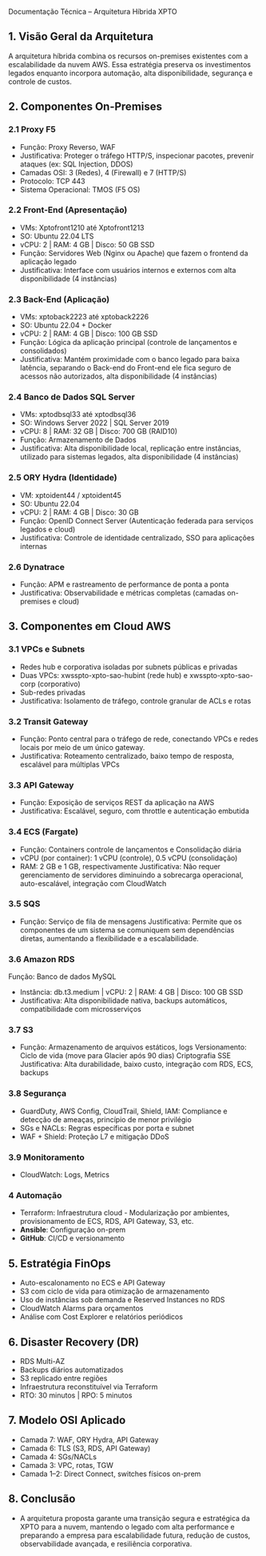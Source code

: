 


Documentação Técnica – Arquitetura Híbrida XPTO

## 1. Visão Geral da Arquitetura
A arquitetura híbrida combina os recursos on-premises existentes com a escalabilidade da nuvem AWS. Essa estratégia preserva os investimentos legados enquanto incorpora automação, alta disponibilidade, segurança e controle de custos.
## 2. Componentes On-Premises
### 2.1 Proxy F5
- Função: Proxy Reverso, WAF
- Justificativa: Proteger o tráfego HTTP/S, inspecionar pacotes, prevenir ataques (ex: SQL Injection, DDOS)
- Camadas OSI: 3 (Redes), 4 (Firewall) e 7 (HTTP/S)
- Protocolo: TCP 443
- Sistema Operacional: TMOS (F5 OS)
### 2.2 Front-End (Apresentação)
- VMs: Xptofront1210 até Xptofront1213
- SO: Ubuntu 22.04 LTS
- vCPU: 2 | RAM: 4 GB | Disco: 50 GB SSD
- Função: Servidores Web (Nginx ou Apache) que fazem o frontend da aplicação legado
- Justificativa: Interface com usuários internos e externos com alta disponibilidade (4 instâncias)
### 2.3 Back-End (Aplicação)
- VMs: xptoback2223 até xptoback2226
- SO: Ubuntu 22.04 + Docker
- vCPU: 2 | RAM: 4 GB | Disco: 100 GB SSD
- Função: Lógica da aplicação principal (controle de lançamentos e consolidados)
- Justificativa: Mantém proximidade com o banco legado para baixa latência, separando o Back-end do Front-end ele fica seguro de acessos não autorizados, alta disponibilidade (4 instâncias)

### 2.4 Banco de Dados SQL Server
- VMs: xptodbsql33 até xptodbsql36
- SO: Windows Server 2022 | SQL Server 2019
- vCPU: 8 | RAM: 32 GB | Disco: 700 GB (RAID10)
- Função: Armazenamento de Dados
- Justificativa: Alta disponibilidade local, replicação entre instâncias, utilizado para sistemas legados, alta disponibilidade (4 instâncias)
### 2.5 ORY Hydra (Identidade)
- VM: xptoident44 / xptoident45
- SO: Ubuntu 22.04
- vCPU: 2 | RAM: 4 GB | Disco: 30 GB
- Função: OpenID Connect Server (Autenticação federada para serviços legados e cloud)
- Justificativa: Controle de identidade centralizado, SSO para aplicações internas
### 2.6 Dynatrace
- Função: APM e rastreamento de performance de ponta a ponta
- Justificativa: Observabilidade e métricas completas (camadas on-premises e cloud)
## 3. Componentes em Cloud AWS
### 3.1 VPCs e Subnets
- Redes hub e corporativa isoladas por subnets públicas e privadas
- Duas VPCs: xwsspto-xpto-sao-hubint (rede hub) e xwsspto-xpto-sao-corp (corporativo)
- Sub-redes privadas 
- Justificativa: Isolamento de tráfego, controle granular de ACLs e rotas
### 3.2 Transit Gateway
- Função: Ponto central para o tráfego de rede, conectando VPCs e redes locais por meio de um único gateway. 
- Justificativa: Roteamento centralizado, baixo tempo de resposta, escalável para múltiplas VPCs
### 3.3 API Gateway
- Função: Exposição de serviços REST da aplicação na AWS
- Justificativa: Escalável, seguro, com throttle e autenticação embutida
### 3.4 ECS (Fargate)
- Função: Containers controle de lançamentos e Consolidação diária
- vCPU (por container): 1 vCPU (controle), 0.5 vCPU (consolidação)
- RAM: 2 GB e 1 GB, respectivamente
Justificativa: Não requer gerenciamento de servidores diminuindo a sobrecarga operacional, auto-escalável, integração com CloudWatch

### 3.5 SQS
- Função: Serviço de fila de mensagens 
Justificativa: Permite que os componentes de um sistema se comuniquem sem dependências diretas, aumentando a flexibilidade e a escalabilidade.
### 3.6 Amazon RDS
Função: Banco de dados MySQL
- Instância: db.t3.medium | vCPU: 2 | RAM: 4 GB | Disco: 100 GB SSD
- Justificativa: Alta disponibilidade nativa, backups automáticos, compatibilidade com microsserviços
### 3.7 S3
- Função: Armazenamento de arquivos estáticos, logs 
Versionamento: Ciclo de vida (move para Glacier após 90 dias)
Criptografia SSE
Justificativa: Alta durabilidade, baixo custo, integração com RDS, ECS, backups
### 3.8 Segurança
- GuardDuty, AWS Config, CloudTrail, Shield, IAM: Compliance e detecção de ameaças, princípio de menor privilégio
- SGs e NACLs: Regras específicas por porta e subnet
- WAF + Shield: Proteção L7 e mitigação DDoS
### 3.9 Monitoramento
- CloudWatch: Logs, Metrics
### 4 Automação
- Terraform: Infraestrutura cloud - Modularização por ambientes, provisionamento de ECS, RDS, API Gateway, S3, etc.
- **Ansible**: Configuração on-prem
- **GitHub**: CI/CD e versionamento
## 5. Estratégia FinOps
- Auto-escalonamento no ECS e API Gateway
- S3 com ciclo de vida para otimização de armazenamento
- Uso de instâncias sob demanda e Reserved Instances no RDS
- CloudWatch Alarms para orçamentos
- Análise com Cost Explorer e relatórios periódicos
## 6. Disaster Recovery (DR)
- RDS Multi-AZ
- Backups diários automatizados
- S3 replicado entre regiões
- Infraestrutura reconstituível via Terraform
- RTO: 30 minutos | RPO: 5 minutos


## 7. Modelo OSI Aplicado
- Camada 7: WAF, ORY Hydra, API Gateway
- Camada 6: TLS (S3, RDS, API Gateway)
- Camada 4: SGs/NACLs
- Camada 3: VPC, rotas, TGW
- Camada 1–2: Direct Connect, switches físicos on-prem


## 8. Conclusão
- A arquitetura proposta garante uma transição segura e estratégica da XPTO para a nuvem, mantendo o legado com alta performance e preparando a empresa para escalabilidade futura, redução de custos, observabilidade avançada, e resiliência corporativa.
